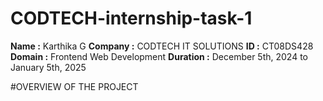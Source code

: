 # CODTECH-internship-task-1

**Name :** Karthika G
**Company :** CODTECH IT SOLUTIONS
**ID :** CT08DS428
**Domain :** Frontend Web Development
**Duration :** December 5th, 2024 to January 5th, 2025

#OVERVIEW OF THE PROJECT 

